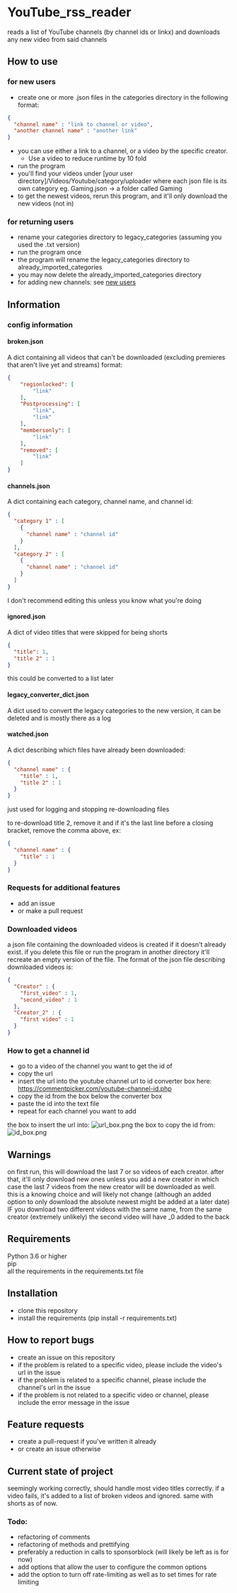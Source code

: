 # YouTube_rss_reader
reads a list of YouTube channels (by channel ids or linkx) and downloads any new video from said channels

## How to use

### for new users

- create one or more .json files in the categories directory in the following format:
````json
{
  "channel name" : "link to channel or video",
  "another channel name" : "another link"
}
````
- you can use either a link to a channel, or a video by the specific creator. 
  - Use a video to reduce runtime by 10 fold
- run the program
- you'll find your videos under [your user directory]/Videos/Youtube/category/uploader where each json file is its own category eg. Gaming.json -> a folder called Gaming
- to get the newest videos, rerun this program, and it'll only download the new videos (not in)

### for returning users
- rename your categories directory to legacy_categories (assuming you used the .txt version)
- run the program once
- the program will rename the legacy_categories directory to already_imported_categories
- you may now delete the already_imported_categories directory
- for adding new channels: see [new users](#for-new-users)


## Information

### config information

#### broken.json

A dict containing all videos that can't be downloaded (excluding premieres that aren't live yet and streams)
format:

````json
{
    "regionlocked": [
        "link"
    ],
    "Postprocessing": [
        "link",
        "link"
    ],
    "membersonly": [
        "link"
    ],
    "removed": [
        "link"
    ]
}
````

#### channels.json

A dict containing each category, channel name, and channel id:
````json
{
  "category 1" : [
    {
      "channel name" : "channel id"
    }
  ],
  "category 2" : [
    {
      "channel name" : "channel id"
    }
  ]
}
````
I don't recommend editing this unless you know what you're doing

#### ignored.json

A dict of video titles that were skipped for being shorts

````json
{
  "title": 1,
  "title 2" : 1
}
````
this could be converted to a list later

#### legacy_converter_dict.json

A dict used to convert the legacy categories to the new version, it can be deleted and is mostly there as a log

#### watched.json

A dict describing which files have already been downloaded:

````json
{
  "channel name" : {
    "title" : 1,
    "title 2" : 1
  }
}
````

just used for logging and stopping re-downloading files

to re-download title 2, remove it and if it's the last line before a closing bracket, remove the comma above, ex:
````json
{
  "channel name" : {
    "title" : 1
  }
}
````

### Requests for additional features

- add an issue
- or make a pull request

### Downloaded videos

a json file containing the downloaded videos is created if it doesn't already exist. if you delete this file or run the program in another directory it'll recreate an empty version of the file.
The format of the json file describing downloaded videos is:
```json
{
  "Creator" : {
    "first_video" : 1,
    "second_video" : 1
  },
  "Creator_2" : {
    "first video" : 1
  }
}
```

### How to get a channel id

- go to a video of the channel you want to get the id of
- copy the url
- insert the url into the youtube channel url to id converter box here: https://commentpicker.com/youtube-channel-id.php
- copy the id from the box below the converter box
- paste the id into the text file
- repeat for each channel you want to add

the box to insert the url into:
![url_box.png](images%2Furl_box.png)
the box to copy the id from:
![id_box.png](images%2Fid_box.png)


## Warnings

on first run, this will download the last 7 or so videos of each creator. after that, it'll only download new ones unless you add a new creator in which case the last 7 videos from the new creator will be downloaded as well.   
this is a knowing choice and will likely not change (although an added option to only download the absolute newest might be added at a later date)  
IF you download two different videos with the same name, from the same creator (extremely unlikely) the second video will have _0 added to the back
 
## Requirements
Python 3.6 or higher  
pip  
all the requirements in the requirements.txt file  

## Installation

- clone this repository
- install the requirements (pip install -r requirements.txt)

## How to report bugs

- create an issue on this repository
- if the problem is related to a specific video, please include the video's url in the issue
- if the problem is related to a specific channel, please include the channel's url in the issue
- if the problem is not related to a specific video or channel, please include the error message in the issue

## Feature requests

- create a pull-request if you've written it already
- or create an issue otherwise

## Current state of project

seemingly working correctly, should handle most video titles correctly.
if a video fails, it's added to a list of broken videos and ignored. same with shorts as of now.

### Todo:

- refactoring of comments
- refactoring of methods and prettifying
- preferably a reduction in calls to sponsorblock (will likely be left as is for now)
- add options that allow the user to configure the common options
- add the option to turn off rate-limiting as well as to set times for rate limiting
